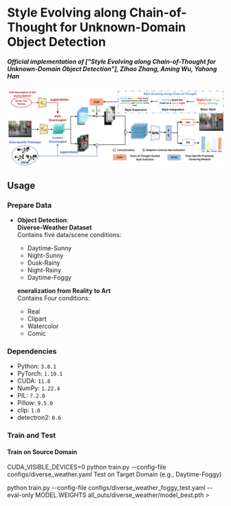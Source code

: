 # Style Evolving along Chain-of-Thought for Unknown-Domain Object Detection

##### Official implementation of ["Style Evolving along Chain-of-Thought for Unknown-Domain Object Detection"], Zihao Zhang, Aming Wu, Yahong Han

![image](pic/f2.jpg)
##  Usage

###  Prepare Data


- **Object Detection**:  
  **Diverse-Weather Dataset**  
  Contains five data/scene conditions:  
  - Daytime-Sunny  
  - Night-Sunny  
  - Dusk-Rainy  
  - Night-Rainy  
  - Daytime-Foggy
 
   **eneralization from Reality to Art**  
  Contains Four conditions:  
  - Real  
  - Clipart  
  - Watercolor  
  - Comic  


### Dependencies

- Python: `3.8.1`  
- PyTorch: `1.10.1`  
- CUDA: `11.8`  
- NumPy: `1.22.4`  
- PIL: `7.2.0`  
- Pillow: `9.5.0`  
- clip: `1.0`  
- detectron2: `0.6`



###  Train and Test

#### Train on Source Domain

CUDA_VISIBLE_DEVICES=0 python train.py --config-file configs/diverse_weather.yaml
Test on Target Domain (e.g., Daytime-Foggy)

python train.py --config-file configs/diverse_weather_foggy_test.yaml --eval-only MODEL.WEIGHTS all_outs/diverse_weather/model_best.pth >
